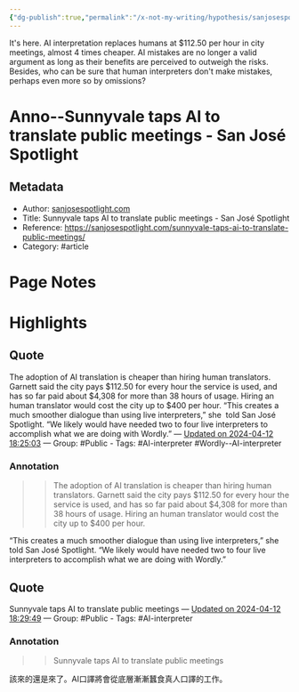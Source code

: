 ```yaml
---
{"dg-publish":true,"permalink":"/x-not-my-writing/hypothesis/sanjosespotlight-com/sunnyvale-taps-ai-to-translate-public-meetings-san-jose-spotlight/","noteIcon":"2"}
---
```


It's here. AI interpretation replaces humans at $112.50 per hour in city meetings, almost 4 times cheaper. AI mistakes are no longer a valid argument as long as their benefits are perceived to outweigh the risks. Besides, who can be sure that human interpreters don't make mistakes, perhaps even more so by omissions?
# Anno--Sunnyvale taps AI to translate public meetings - San José Spotlight

## Metadata
- Author: [sanjosespotlight.com]()
- Title: Sunnyvale taps AI to translate public meetings - San José Spotlight
- Reference: https://sanjosespotlight.com/sunnyvale-taps-ai-to-translate-public-meetings/
- Category: #article

# Page Notes
# Highlights
## Quote
The adoption of AI translation is cheaper than hiring human translators. Garnett said the city pays $112.50 for every hour the service is used, and has so far paid about $4,308 for more than 38 hours of usage. Hiring an human translator would cost the city up to $400 per hour. “This creates a much smoother dialogue than using live interpreters,” she  told San José Spotlight. “We likely would have needed two to four live interpreters to accomplish what we are doing with Wordly.” 
— [Updated on 2024-04-12 18:25:03](https://hyp.is/p0KB7vk0Ee6dOX-GVz81_g/sanjosespotlight.com/sunnyvale-taps-ai-to-translate-public-meetings/) — Group: #Public
    - Tags:  #AI-interpreter  #Wordly--AI-interpreter 
    
### Annotation
>> The adoption of AI translation is cheaper than hiring human translators. Garnett said the city pays $112.50 for every hour the service is used, and has so far paid about $4,308 for more than 38 hours of usage. Hiring an human translator would cost the city up to $400 per hour.

“This creates a much smoother dialogue than using live interpreters,” she  told San José Spotlight. “We likely would have needed two to four live interpreters to accomplish what we are doing with Wordly.”
## Quote
Sunnyvale taps AI to translate public meetings 
— [Updated on 2024-04-12 18:29:49](https://hyp.is/Ug_qivk1Ee6C_9vLY2ugRQ/sanjosespotlight.com/sunnyvale-taps-ai-to-translate-public-meetings/) — Group: #Public
    - Tags:  #AI-interpreter 
    
### Annotation
>> Sunnyvale taps AI to translate public meetings

該來的還是來了。AI口譯將會從底層漸漸蠶食真人口譯的工作。


